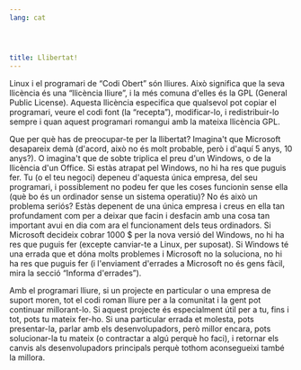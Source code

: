 ```yaml
---
lang: cat




title: Llibertat!
---
```


Linux i el programari de “Codi Obert” són lliures. Això significa que 
la seva llicència és una “llicència lliure”, i la més comuna d'elles és 
la GPL (General Public License). Aquesta llicència especifica que 
qualsevol pot copiar el programari, veure el codi font (la “recepta”), 
modificar-lo, i redistribuir-lo sempre i quan aquest programari romangui 
amb la mateixa llicència GPL.

Que per què has de preocupar-te per la llibertat? Imagina't que 
Microsoft desapareix demà (d'acord, això no és molt probable, però i 
d'aquí 5 anys, 10 anys?). O imagina't que de sobte triplica el preu d'un 
Windows, o de la llicència d'un Office. Si estàs atrapat pel Windows, no 
hi ha res que puguis fer. Tu (o el teu negoci) depeneu d'aquesta única 
empresa, del seu programari, i possiblement no podeu fer que les coses 
funcionin sense ella (què bo és un ordinador sense un sistema operatiu)? 
No és això un problema seriós? Estàs depenent de una única empresa i 
creus en ella tan profundament com per a deixar que facin i desfacin amb 
una cosa tan important avui en dia com ara el funcionament dels teus 
ordinadors. Si Microsoft decideix cobrar 1000 $ per la nova versió del 
Windows, no hi ha res que puguis fer (excepte canviar-te a Linux, per 
suposat). Si Windows té una errada que et dóna molts problemes i 
Microsoft no la soluciona, no hi ha res que puguis fer (i l'enviament 
d'errades a Microsoft no és gens fàcil, mira la secció “Informa 
d'errades”).

Amb el programari lliure, si un projecte en particular o una empresa 
de suport moren, tot el codi roman lliure per a la comunitat i la gent 
pot continuar millorant-lo. Si aquest projecte és especialment útil per 
a tu, fins i tot, pots tu mateix fer-ho. Si una particular errada et 
molesta, pots presentar-la, parlar amb els desenvolupadors, però millor 
encara, pots solucionar-la tu mateix (o contractar a algú perquè ho 
faci), i retornar els canvis als desenvolupadors principals perquè 
tothom aconsegueixi també la millora.




